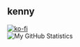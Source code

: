 ## kenny

[![ko-fi](https://ko-fi.com/img/githubbutton_sm.svg)](https://ko-fi.com/Y8Y341GVL)<br />
![My GitHub Statistics](https://github-readme-stats.vercel.app/api?username=cleitt&hide=prs,stars&count_private=true&theme=tokyonight)
